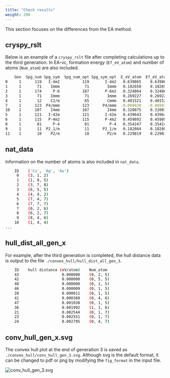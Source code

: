 ```yaml
---
title: "Check results"
weight: 200
---
```


This section focuses on the differences from the EA method.

## cryspy_rslt
Below is an example of a `cryspy_rslt` file after completing calculations up to the third generation.
In EA-vc, formation energy (`Ef_eV_atom`) and number of atoms (`Num_atom`) are also included.

``` bash
    Gen  Spg_num Spg_sym  Spg_num_opt Spg_sym_opt  E_eV_atom  Ef_eV_atom   Num_atom  Magmom      Opt
0     1      119   I-4m2          119       I-4m2   0.639865    0.639865  (3, 1, 2)     NaN  no_file
1     1       71    Immm           71        Immm   0.182650    0.182650  (1, 8, 5)     NaN  no_file
2     1      174     P-6          187       P-6m2   0.324864    0.324864  (3, 7, 8)     NaN  no_file
3     1       71    Immm           71        Immm   0.269227    0.269227  (6, 5, 5)     NaN  no_file
4     1       12    C2/m           65        Cmmm   0.401521    0.401521  (4, 4, 2)     NaN  no_file
7     1      123  P4/mmm          123      P4/mmm  -0.009930   -0.009930  (0, 2, 6)     NaN  no_file
10    1      107    I4mm          107        I4mm   0.320875    0.320875  (1, 4, 4)     NaN  no_file
5     1      121   I-42m          121       I-42m   0.439643    0.439643  (7, 4, 7)     NaN  no_file
6     1      115   P-4m2          115       P-4m2   0.459892    0.459892  (7, 7, 7)     NaN  no_file
8     1       81     P-4           81         P-4   0.354247    0.354247  (6, 2, 7)     NaN  no_file
9     1       11  P2_1/m           11      P2_1/m   0.182084    0.182084  (8, 4, 6)     NaN  no_file
11    1       10    P2/m           10        P2/m   0.229819    0.229819  (4, 5, 4)     NaN  no_file
```

## nat_data
Information on the number of atoms is also included in `nat_data`.
``` bash
    ID    ('Cu', 'Ag', 'Au')
     0    (3, 1, 2)
     1    (1, 8, 5)
     2    (3, 7, 8)
     3    (6, 5, 5)
     4    (4, 4, 2)
     5    (7, 4, 7)
     6    (7, 7, 7)
     7    (0, 2, 6)
     8    (6, 2, 7)
     9    (8, 4, 6)
    10    (1, 4, 4)
...
```

## hull_dist_all_gen_x
For example, after the third generation is completed, the hull distance data is output to the file `./convex_hull/hull_dist_all_gen_3`.
``` bash
    ID    hull distance (eV/atom)    Num_atom
    43                   0.000000    (0, 2, 5)
    42                   0.000000    (0, 5, 5)
    48                   0.000000    (0, 1, 5)
    46                   0.000009    (0, 1, 5)
    28                   0.000011    (0, 1, 5)
    41                   0.000360    (0, 4, 6)
    47                   0.001838    (0, 1, 5)
    36                   0.001992    (1, 1, 6)
    21                   0.002544    (0, 1, 7)
    23                   0.002551    (0, 1, 7)
    24                   0.002795    (0, 4, 7)
```

## conv_hull_gen_x.svg

The convex hull plot at the end of generation 3 is saved as `./convex_hull/conv_hull_gen_3.svg`.
Although svg is the default format, it can be changed to pdf or png by modifying the `fig_format` in the input file.

![conv_hull_gen_3.svg](/images/tutorial/EA-vc/3d/conv_hull_gen_3.svg?width=40vw)
